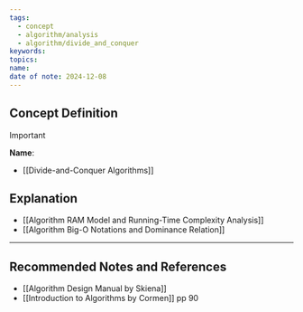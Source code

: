 ```yaml
---
tags:
  - concept
  - algorithm/analysis
  - algorithm/divide_and_conquer
keywords: 
topics: 
name: 
date of note: 2024-12-08
---
```


## Concept Definition

>[!important]
>**Name**: 


- [[Divide-and-Conquer Algorithms]]

## Explanation

- [[Algorithm RAM Model and Running-Time Complexity Analysis]]
- [[Algorithm Big-O Notations and Dominance Relation]]



-----------
##  Recommended Notes and References


- [[Algorithm Design Manual by Skiena]]
- [[Introduction to Algorithms by Cormen]] pp 90